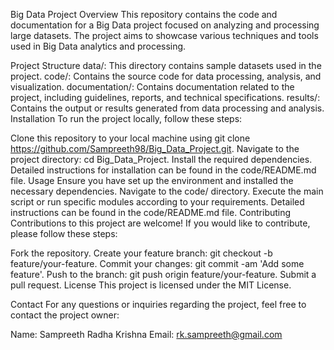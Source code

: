 Big Data Project
Overview
This repository contains the code and documentation for a Big Data project focused on analyzing and processing large datasets. The project aims to showcase various techniques and tools used in Big Data analytics and processing.

Project Structure
data/: This directory contains sample datasets used in the project.
code/: Contains the source code for data processing, analysis, and visualization.
documentation/: Contains documentation related to the project, including guidelines, reports, and technical specifications.
results/: Contains the output or results generated from data processing and analysis.
Installation
To run the project locally, follow these steps:

Clone this repository to your local machine using git clone https://github.com/Sampreeth98/Big_Data_Project.git.
Navigate to the project directory: cd Big_Data_Project.
Install the required dependencies. Detailed instructions for installation can be found in the code/README.md file.
Usage
Ensure you have set up the environment and installed the necessary dependencies.
Navigate to the code/ directory.
Execute the main script or run specific modules according to your requirements. Detailed instructions can be found in the code/README.md file.
Contributing
Contributions to this project are welcome! If you would like to contribute, please follow these steps:

Fork the repository.
Create your feature branch: git checkout -b feature/your-feature.
Commit your changes: git commit -am 'Add some feature'.
Push to the branch: git push origin feature/your-feature.
Submit a pull request.
License
This project is licensed under the MIT License.

Contact
For any questions or inquiries regarding the project, feel free to contact the project owner:

Name: Sampreeth Radha Krishna
Email: rk.sampreeth@gmail.com
